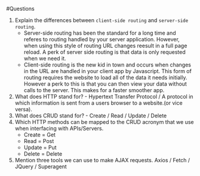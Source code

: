 #Questions

1. Explain the differences between `client-side routing` and `server-side routing`.
   * Server-side routing has been the standard for a long time and referes to routing handled by your server application. However, when using this style of routing URL changes reesult in a full page reload. A perk of server side routing is that data is only requested when we need it.
   * Client-side routing is the new kid in town and occurs when changes in the URL are handled in your client app by Javascript. This form of routing requires the website to load all of the data it needs initially. However a perk to this is that you can then view your data without calls to the server. This makes for a faster smoother app.
2. What does HTTP stand for? - Hypertext Transfer Protocol / A protocol in which information is sent from a users browser to a website.(or vice versa).
3. What does CRUD stand for? - Create / Read / Update / Delete
4. Which HTTP methods can be mapped to the CRUD acronym that we use when interfacing with APIs/Servers.
   * Create = Get
   * Read = Post
   * Update = Put
   * Delete = Delete
5. Mention three tools we can use to make AJAX requests. Axios / Fetch / JQuery / Superagent
